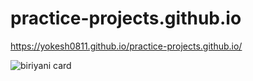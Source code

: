 # practice-projects.github.io

https://yokesh0811.github.io/practice-projects.github.io/

![biriyani card](https://user-images.githubusercontent.com/99379363/199982323-3724b640-b145-4c14-984c-4e9ee40cdaaf.png)

